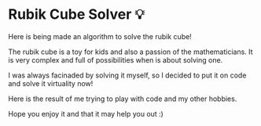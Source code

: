 # Rubik Cube Solver :bulb:	
Here is being made an algorithm to solve the rubik cube!

The rubik cube is a toy for kids and also a passion of the mathematicians. It is very complex and full of possibilities when is about solving one. 

I was always facinaded by solving it myself, so I decided to put it on code and solve it virtuality now!

Here is the result of me trying to play with code and my other hobbies. 

Hope you enjoy it and that it may help you out :) 

